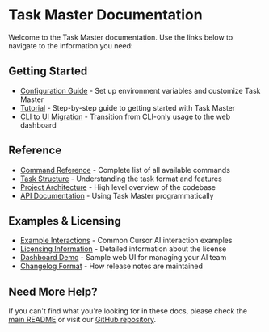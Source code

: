 # Task Master Documentation

Welcome to the Task Master documentation. Use the links below to navigate to the information you need:

## Getting Started

- [Configuration Guide](configuration.md) - Set up environment variables and customize Task Master
- [Tutorial](tutorial.md) - Step-by-step guide to getting started with Task Master
- [CLI to UI Migration](cli-to-ui-migration.md) - Transition from CLI-only usage to the web dashboard

## Reference

- [Command Reference](command-reference.md) - Complete list of all available commands
- [Task Structure](task-structure.md) - Understanding the task format and features
- [Project Architecture](architecture.md) - High level overview of the codebase
- [API Documentation](api/README.md) - Using Task Master programmatically

## Examples & Licensing

- [Example Interactions](examples.md) - Common Cursor AI interaction examples
- [Licensing Information](licensing.md) - Detailed information about the license
- [Dashboard Demo](dashboard/index.html) - Sample web UI for managing your AI team
- [Changelog Format](changelog-format.md) - How release notes are maintained

## Need More Help?

If you can't find what you're looking for in these docs, please check the [main README](../README.md) or visit our [GitHub repository](https://github.com/eyaltoledano/claude-task-master).
